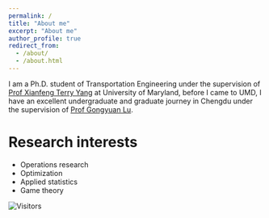 ```yaml
---
permalink: /
title: "About me"
excerpt: "About me"
author_profile: true 
redirect_from: 
  - /about/
  - /about.html
---
```


I am a Ph.D. student of Transportation Engineering under the supervision of [Prof Xianfeng Terry Yang](https://cee.umd.edu/clark/faculty/1706/Xianfeng-Terry-Yang) at University of Maryland, before I came to UMD, I have an excellent undergraduate and graduate journey in Chengdu under the supervision of [Prof Gongyuan Lu](https://faculty.swjtu.edu.cn/lugongyuan/en).

Research interests
======
* Operations research
* Optimization
* Applied statistics
* Game theory

![Visitors](https://api.visitorbadge.io/api/visitors?path=https%3A%2F%2Fgithub.com%2FYuanzhengLei%2Fyuanzhenglei.github.io%2Fedit%2Fmaster%2F_pages%2Fabout.md&label=VISTOR&countColor=%23263759)

